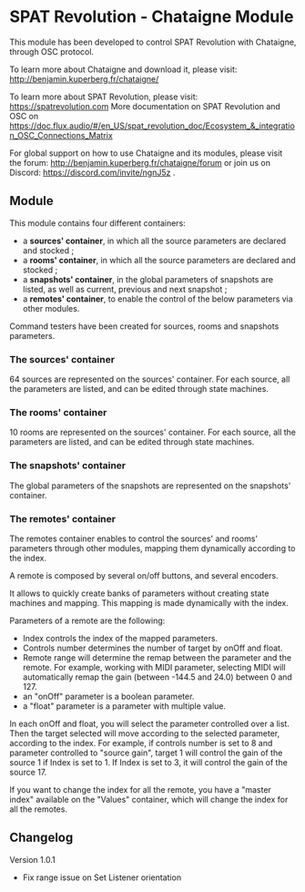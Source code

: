 # SPAT Revolution - Chataigne Module

This module has been developed to control SPAT Revolution with Chataigne, through OSC protocol.

To learn more about Chataigne and download it, please visit: http://benjamin.kuperberg.fr/chataigne/

To learn more about SPAT Revolution, please visit: https://spatrevolution.com
More documentation on SPAT Revolution and OSC on https://doc.flux.audio/#/en_US/spat_revolution_doc/Ecosystem_&_integration_OSC_Connections_Matrix

For global support on how to use Chataigne and its modules, please visit the forum:
http://benjamin.kuperberg.fr/chataigne/forum or join us on Discord: https://discord.com/invite/ngnJ5z .


## Module

This module contains four different containers:
- a **sources' container**, in which all the source parameters are declared and stocked ;
- a **rooms' container**, in which all the source parameters are declared and stocked ;
- a **snapshots' container**, in the global parameters of snapshots are listed, as well as current, previous and next snapshot ;
- a **remotes' container**, to enable the control of the below parameters via other modules.

Command testers have been created for sources, rooms and snapshots parameters.

### The sources' container

64 sources are represented on the sources' container. For each source, all the parameters are listed, and can be edited through state machines.

### The rooms' container

10 rooms are represented on the sources' container. For each source, all the parameters are listed, and can be edited through state machines.

### The snapshots' container

The global parameters of the snapshots are represented on the snapshots' container. 

### The remotes' container

The remotes container enables to control the sources' and rooms' parameters through other modules, mapping them dynamically according to the index.

A remote is composed by several on/off buttons, and several encoders.

It allows to quickly create banks of parameters without creating state machines and mapping. This mapping is made dynamically with the index.

Parameters of a remote are the following:
- Index controls the index of the mapped parameters.
- Controls number determines the number of target by onOff and float.
- Remote range will determine the remap between the parameter and the remote. For example, working with MIDI parameter, selecting MIDI will automatically remap the gain (between -144.5 and 24.0) between 0 and 127.
- an "onOff" parameter is a boolean parameter.
- a "float" parameter is a parameter with multiple value.

In each onOff and float, you will select the parameter controlled over a list. Then the target selected will move according to the selected parameter, according to the index. For example, if controls number is set to 8 and parameter controlled to "source gain", target 1 will control the gain of the source 1 if Index is set to 1. If Index is set to 3, it will control the gain of the source 17. 

If you want to change the index for all the remote, you have a "master index" available on the "Values" container, which will change the index for all the remotes.

## Changelog

Version 1.0.1

- Fix range issue on Set Listener orientation